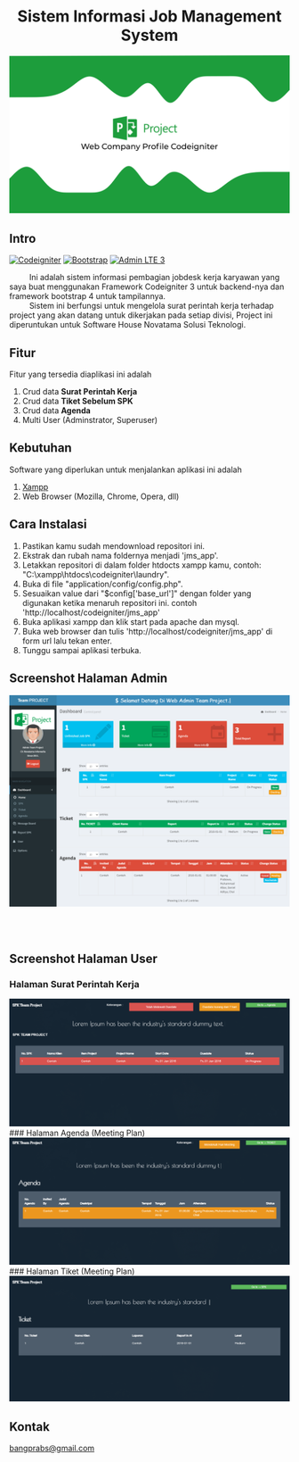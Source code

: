 <h1 align="center"> Sistem Informasi Job Management System</h1>

<img src='https://github.com/bangprabs/CI_ProjectJMS/blob/master/img_starter_jmsproject/show%20jms%20project.png' />

## Intro

[![Codeigniter](https://img.shields.io/badge/Codeigniter-3.0-red.svg)](https://www.codeigniter.com/)
[![Bootstrap](https://img.shields.io/badge/Bootstrap-4.0-green.svg)](https://getbootstrap.com/docs/4.0/getting-started/introduction/)
[![Admin LTE 3](https://img.shields.io/badge/AdminLTE-3-blue)](https://adminlte.io/themes/v3/)

&emsp; &emsp; Ini adalah sistem informasi pembagian jobdesk kerja karyawan yang saya buat menggunakan Framework Codeigniter 3 untuk backend-nya dan framework bootstrap 4 untuk tampilannya. <br />
&emsp; &emsp; Sistem ini berfungsi untuk mengelola surat perintah kerja terhadap project yang akan datang untuk dikerjakan pada setiap divisi, Project ini diperuntukan untuk Software House Novatama Solusi Teknologi.<br />
	
	
## Fitur
Fitur yang tersedia diaplikasi ini adalah
1. Crud data <b>Surat Perintah Kerja</b>
2. Crud data <b>Tiket Sebelum SPK</b>
3. Crud data <b>Agenda</b>
4. Multi User (Adminstrator, Superuser)

## Kebutuhan
Software yang diperlukan untuk menjalankan aplikasi ini adalah
1. [Xampp](https://www.apachefriends.org/)
2. Web Browser (Mozilla, Chrome, Opera, dll)

## Cara Instalasi
1. Pastikan kamu sudah mendownload repositori ini.
2. Ekstrak dan rubah nama foldernya menjadi 'jms_app'.
3. Letakkan repositori di dalam folder htdocts xampp kamu, contoh: "C:\xampp\htdocs\codeigniter\laundry".
4. Buka di file "application/config/config.php".
5. Sesuaikan value dari "$config['base_url']" dengan folder yang digunakan ketika menaruh repositori ini. contoh 'http://localhost/codeigniter/jms_app'
6. Buka aplikasi xampp dan klik start pada apache dan mysql.
7. Buka web browser dan tulis 'http://localhost/codeigniter/jms_app' di form url lalu tekan enter.
8. Tunggu sampai aplikasi terbuka.


## Screenshot Halaman Admin
<p align='Left' valign='top'>
  <span>
	<img src='https://github.com/bangprabs/CI_ProjectJMS/blob/master/img_starter_jmsproject/dashboard.png' />
  </span>
</p>

<br />
<br />

## Screenshot Halaman User
### Halaman Surat Perintah Kerja 
<img src='https://github.com/bangprabs/CI_ProjectJMS/blob/master/img_starter_jmsproject/user%20area.png'/>
### Halaman Agenda (Meeting Plan)
<img src='https://github.com/bangprabs/CI_ProjectJMS/blob/master/img_starter_jmsproject/agenda.png'/>
### Halaman Tiket (Meeting Plan)
<img src='https://github.com/bangprabs/CI_ProjectJMS/blob/master/img_starter_jmsproject/Tiket.png'/>

## Kontak
bangprabs@gmail.com
